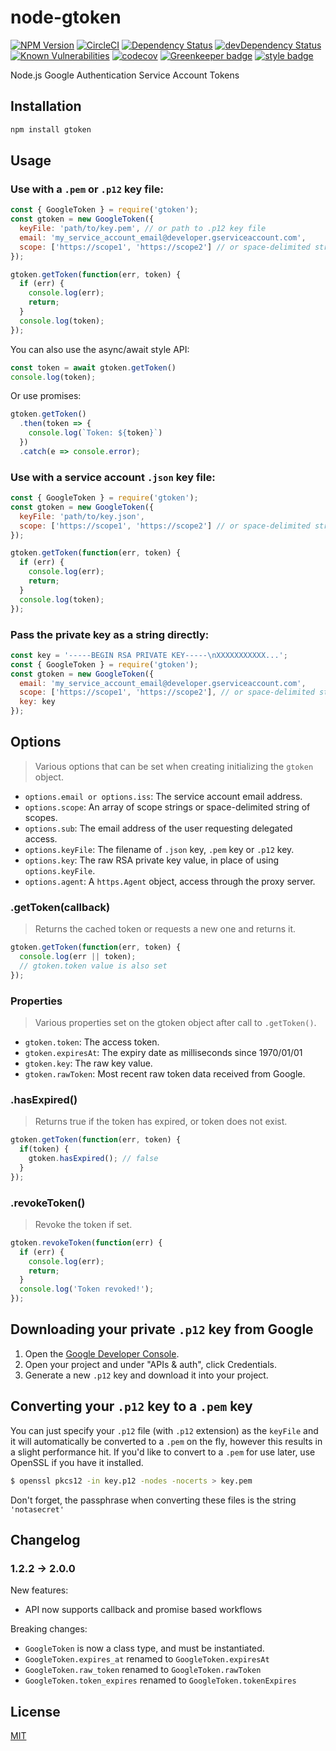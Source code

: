 # node-gtoken

[![NPM Version][npm-image]][npm-url]
[![CircleCI][circle-image]][circle-url]
[![Dependency Status][david-image]][david-url]
[![devDependency Status][david-dev-image]][david-dev-url]
[![Known Vulnerabilities][snyk-image]][snyk-url]
[![codecov][codecov-image]][codecov-url]
[![Greenkeeper badge][greenkeeper-image]][greenkeeper-url]
[![style badge][gts-image]][gts-url]

Node.js Google Authentication Service Account Tokens

## Installation

``` sh
npm install gtoken
```

## Usage

### Use with a `.pem` or `.p12` key file:

``` js
const { GoogleToken } = require('gtoken');
const gtoken = new GoogleToken({
  keyFile: 'path/to/key.pem', // or path to .p12 key file
  email: 'my_service_account_email@developer.gserviceaccount.com',
  scope: ['https://scope1', 'https://scope2'] // or space-delimited string of scopes
});

gtoken.getToken(function(err, token) {
  if (err) {
    console.log(err);
    return;
  }
  console.log(token);
});
```

You can also use the async/await style API:

``` js
const token = await gtoken.getToken()
console.log(token);
```

Or use promises:

```js
gtoken.getToken()
  .then(token => {
    console.log(`Token: ${token}`)
  })
  .catch(e => console.error);
```

### Use with a service account `.json` key file:

``` js
const { GoogleToken } = require('gtoken');
const gtoken = new GoogleToken({
  keyFile: 'path/to/key.json',
  scope: ['https://scope1', 'https://scope2'] // or space-delimited string of scopes
});

gtoken.getToken(function(err, token) {
  if (err) {
    console.log(err);
    return;
  }
  console.log(token);
});
```

### Pass the private key as a string directly:

``` js
const key = '-----BEGIN RSA PRIVATE KEY-----\nXXXXXXXXXXX...';
const { GoogleToken } = require('gtoken');
const gtoken = new GoogleToken({
  email: 'my_service_account_email@developer.gserviceaccount.com',
  scope: ['https://scope1', 'https://scope2'], // or space-delimited string of scopes
  key: key
});
```

## Options

> Various options that can be set when creating initializing the `gtoken` object.

- `options.email or options.iss`: The service account email address.
- `options.scope`: An array of scope strings or space-delimited string of scopes.
- `options.sub`: The email address of the user requesting delegated access.
- `options.keyFile`: The filename of `.json` key, `.pem` key or `.p12` key.
- `options.key`: The raw RSA private key value, in place of using `options.keyFile`.
- `options.agent`: A `https.Agent` object, access through the proxy server.

### .getToken(callback)

> Returns the cached token or requests a new one and returns it.

``` js
gtoken.getToken(function(err, token) {
  console.log(err || token);
  // gtoken.token value is also set
});
```

### Properties

> Various properties set on the gtoken object after call to `.getToken()`.

- `gtoken.token`: The access token.
- `gtoken.expiresAt`: The expiry date as milliseconds since 1970/01/01
- `gtoken.key`: The raw key value.
- `gtoken.rawToken`: Most recent raw token data received from Google.

### .hasExpired()

> Returns true if the token has expired, or token does not exist.

``` js
gtoken.getToken(function(err, token) {
  if(token) {
    gtoken.hasExpired(); // false
  }
});
```

### .revokeToken()

> Revoke the token if set.

``` js
gtoken.revokeToken(function(err) {
  if (err) {
    console.log(err);
    return;
  }
  console.log('Token revoked!');
});
```

## Downloading your private `.p12` key from Google

1. Open the [Google Developer Console][gdevconsole].
2. Open your project and under "APIs & auth", click Credentials.
3. Generate a new `.p12` key and download it into your project.

## Converting your `.p12` key to a `.pem` key

You can just specify your `.p12` file (with `.p12` extension) as the `keyFile` and it will automatically be converted to a `.pem` on the fly, however this results in a slight performance hit. If you'd like to convert to a `.pem` for use later, use OpenSSL if you have it installed.

``` sh
$ openssl pkcs12 -in key.p12 -nodes -nocerts > key.pem
```

Don't forget, the passphrase when converting these files is the string `'notasecret'`

## Changelog

### 1.2.2 -> 2.0.0
New features:
- API now supports callback and promise based workflows

Breaking changes:
- `GoogleToken` is now a class type, and must be instantiated.
- `GoogleToken.expires_at` renamed to `GoogleToken.expiresAt`
- `GoogleToken.raw_token` renamed to `GoogleToken.rawToken`
- `GoogleToken.token_expires` renamed to `GoogleToken.tokenExpires`

## License

[MIT](LICENSE)

[circle-image]: https://circleci.com/gh/google/node-gtoken.svg?style=svg
[circle-url]: https://circleci.com/gh/google/node-gtoken
[codecov-image]: https://codecov.io/gh/google/node-gtoken/branch/master/graph/badge.svg
[codecov-url]: https://codecov.io/gh/google/node-gtoken
[david-image]: https://david-dm.org/google/node-gtoken.svg
[david-url]: https://david-dm.org/google/node-gtoken
[david-dev-image]: https://david-dm.org/google/node-gtoken/dev-status.svg
[david-dev-url]: https://david-dm.org/google/node-gtoken?type=dev
[gdevconsole]: https://console.developers.google.com
[greenkeeper-image]: https://badges.greenkeeper.io/google/node-gtoken.svg
[greenkeeper-url]: https://greenkeeper.io/
[gts-image]: https://img.shields.io/badge/code%20style-Google%20%E2%98%82%EF%B8%8F-blue.svg
[gts-url]: https://www.npmjs.com/package/gts
[npm-image]: https://img.shields.io/npm/v/gtoken.svg
[npm-url]: https://npmjs.org/package/gtoken
[snyk-image]: https://snyk.io/test/github/google/node-gtoken/badge.svg
[snyk-url]: https://snyk.io/test/github/google/node-gtoken

